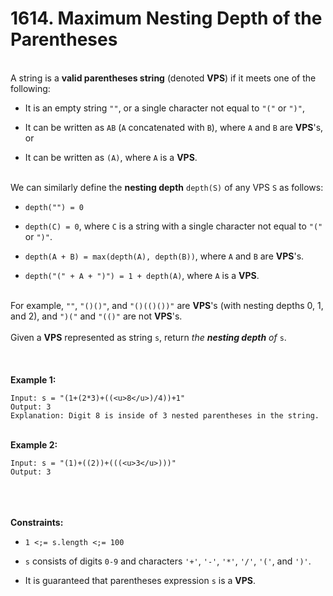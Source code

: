 # 1614. Maximum Nesting Depth of the Parentheses

<br />A string is a **valid parentheses string** (denoted **VPS**) if it meets one of the following:<br />

* It is an empty string `""`, or a single character not equal to `"("` or `")"`,

* It can be written as `AB` (`A` concatenated with `B`), where `A` and `B` are **VPS**'s, or

* It can be written as `(A)`, where `A` is a **VPS**.


<br />We can similarly define the **nesting depth** `depth(S)` of any VPS `S` as follows:<br />

* `depth("") = 0`

* `depth(C) = 0`, where `C` is a string with a single character not equal to `"("` or `")"`.

* `depth(A + B) = max(depth(A), depth(B))`, where `A` and `B` are **VPS**'s.

* `depth("(" + A + ")") = 1 + depth(A)`, where `A` is a **VPS**.


<br />For example, `""`, `"()()"`, and `"()(()())"` are **VPS**'s (with nesting depths 0, 1, and 2), and `")("` and `"(()"` are not **VPS**'s.<br />
<br />Given a **VPS** represented as string `s`, return <em>the **nesting depth** of </em>`s`.<br />
<br /> <br />
<br />**Example 1:**<br />
```
Input: s = "(1+(2*3)+((<u>8</u>)/4))+1"
Output: 3
Explanation: Digit 8 is inside of 3 nested parentheses in the string.
```
<br />**Example 2:**<br />
```
Input: s = "(1)+((2))+(((<u>3</u>)))"
Output: 3
```
<br /> <br />
<br />**Constraints:**<br />

* `1 <;= s.length <;= 100`

* `s` consists of digits `0-9` and characters `'+'`, `'-'`, `'*'`, `'/'`, `'('`, and `')'`.

* It is guaranteed that parentheses expression `s` is a **VPS**.